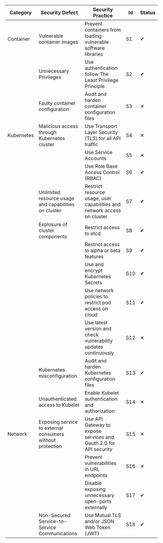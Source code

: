 | Category   | Security Defect                                      | Security Practice                                                        | Id | Status |
|------------|------------------------------------------------------|--------------------------------------------------------------------------|--------|--------|
| Container  | Vulnerable container images                          | Prevent containers from loading vulnerable software libraries            | S1     |&#10004;|
|            | Unnecessary Privileges                               | Use authentication follow The Least Privilege Principle                  | S2     |&#10004;|
|            | Faulty container configuration                       | Audit and harden container configuration files                           | S3     |&#10005;|
| Kubernetes | Malicious  access through Kubernetes cluster       | Use Transport Layer Security (TLS) for all API traffic                     | S4     |&#10005;|
|            |                                                      | Use Service Accounts                                                     | S5     |&#10005;|
|            |                                                      | Use Role Base Access Control (RBAC)                                      | S6     |&#10004;|
|            | Unlimited resource usage and capabilities on cluster | Restrict resource usage, user capabilities and network access on cluster | S7     |&#10004;|
|            | Explosure of cluster components                      | Restrict access to etcd                                                  | S8     |&#10004;|
|            |                                                      | Restrict access to alpha or beta features                                | S9     |&#10004;|
|            |                                                      | Use and encrypt Kubernetes Secrets                                       | S10    |&#10004;|
|            |                                                      | Use network policies to restrict pod access on cloud                     | S11    |&#10004;|
|            |                                                      | Use latest version and check vulnerability updates continuously          | S12    |&#10005;|
|            | Kubernetes misconfiguration                          | Audit and harden Kubernetes configuration files                          | S13    |&#10004;|
|            | Unauthenticated access to Kubelet                    | Enable Kubelet authentication and authorization                          | S14    |&#10005;|
| Network    | Exposing service to external consumers without protection | Use API Gateway to expose services and Oauth 2.0 for API security   | S15    |&#10005;|
|            |                                                           | Prevent vulnerabilities in URL endpoints                            | S16    |&#10005;|
|            |                                                           | Disable exposing unnecessary open-ports externally                  | S17    |&#10004;|
|            | Non-Secured Service-to-Service Communications             | Use Mutual TLS and/or JSON Web Token (JWT)                          | S18    |&#10004;|


